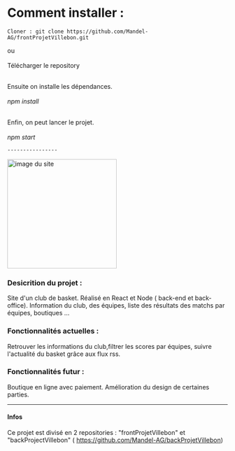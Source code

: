 <h1>Comment installer :</h1> 

	Cloner : git clone https://github.com/Mandel-AG/frontProjetVillebon.git
  
ou </br>
</br>
Télécharger le repository</strong>
	
</br>
Ensuite on installe les dépendances.</br>
</br>
<em>npm install </em></br>
  </br>
  
Enfin, on peut lancer le projet.</br>
</br>
	<em>npm start</em>
	

	
	----------------
	
	
<img src="https://agb-man-portfolio.netlify.app/static/media/cbbv.11e2b967.png" alt="image du site" width="250"/>
	
	


<h3>Desicrition du projet :</h3>

Site d'un club de basket.
Réalisé en React et Node ( back-end et back-office). 
Information du club, des équipes, liste des résultats des matchs par équipes, boutiques ...


<h3>Fonctionnalités actuelles :</h3>

Retrouver les informations du club,filtrer les scores par équipes, suivre l'actualité du basket grâce aux flux rss.

 
<h3>Fonctionnalités futur :</h3>

Boutique en ligne avec paiement.
Amélioration du design de certaines parties.

-----------

<h4>Infos</h4>

Ce projet est divisé en 2 repositories : "frontProjetVillebon" et "backProjectVillebon" ( https://github.com/Mandel-AG/backProjetVillebon)




